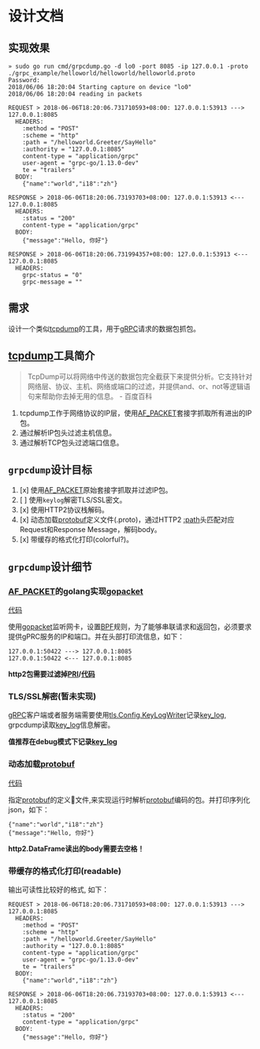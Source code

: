 # 设计文档

## 实现效果

```
» sudo go run cmd/grpcdump.go -d lo0 -port 8085 -ip 127.0.0.1 -proto ./grpc_example/helloworld/helloworld/helloworld.proto
Password:
2018/06/06 18:20:04 Starting capture on device "lo0"
2018/06/06 18:20:04 reading in packets

REQUEST > 2018-06-06T18:20:06.731710593+08:00: 127.0.0.1:53913 ---> 127.0.0.1:8085
  HEADERS:
    :method = "POST"
    :scheme = "http"
    :path = "/helloworld.Greeter/SayHello"
    :authority = "127.0.0.1:8085"
    content-type = "application/grpc"
    user-agent = "grpc-go/1.13.0-dev"
    te = "trailers"
  BODY:
    {"name":"world","i18":"zh"}

RESPONSE > 2018-06-06T18:20:06.73193703+08:00: 127.0.0.1:53913 <--- 127.0.0.1:8085
  HEADERS:
    :status = "200"
    content-type = "application/grpc"
  BODY:
    {"message":"Hello, 你好"}

RESPONSE > 2018-06-06T18:20:06.731994357+08:00: 127.0.0.1:53913 <--- 127.0.0.1:8085
  HEADERS:
    grpc-status = "0"
    grpc-message = ""
```

## 需求

设计一个类似[tcpdump][]的工具，用于[gRPC][]请求的数据包抓包。

## [tcpdump][]工具简介

> TcpDump可以将网络中传送的数据包完全截获下来提供分析。它支持针对网络层、协议、主机、网络或端口的过滤，并提供and、or、not等逻辑语句来帮助你去掉无用的信息。 - 百度百科

1. tcpdump工作于网络协议的IP层，使用[AF_PACKET][]套接字抓取所有进出的IP包。
2. 通过解析IP包头过滤主机信息。
3. 通过解析TCP包头过滤端口信息。

## `grpcdump`设计目标

1. [x] 使用[AF_PACKET][]原始套接字抓取并过滤IP包。
2. [ ] 使用`keylog`解密TLS/SSL密文。
3. [x] 使用HTTP2协议栈解码。
4. [x] 动态加载[protobuf][]定义文件(.proto)，通过HTTP2 [:path][]头匹配对应Request和Response Message，解码body。
5. [x] 带缓存的格式化打印(colorful?)。

## `grpcdump`设计细节

### [AF_PACKET][]的golang实现[gopacket][]

[代码](pcap.go)

使用[gopacket][]监听网卡，设置[BPF][]规则，为了能够串联请求和返回包，必须要求提供gPRC服务的IP和端口。并在头部打印流信息，如下：

```
127.0.0.1:50422 ---> 127.0.0.1:8085
127.0.0.1:50422 <--- 127.0.0.1:8085
```

**http2包需要过滤掉[PRI][]/[代码](skip.go)**

### TLS/SSL解密(暂未实现)

[gRPC][]客户端或者服务端需要使用[tls.Config.KeyLogWriter](tls.Config)记录[key_log][], grpcdump读取[key_log][]信息解密。

**值推荐在debug模式下记录[key_log][]**

### 动态加载[protobuf][]

[代码](protobuf.go)

指定[protobuf]()的定义文件,来实现运行时解析[protobuf]()编码的包。并打印序列化json，如下：

```
{"name":"world","i18":"zh"}
{"message":"Hello, 你好"}
```

**http2.DataFrame读出的body需要去空格！**
　
### 带缓存的格式化打印(readable)

输出可读性比较好的格式, 如下：

```
REQUEST > 2018-06-06T18:20:06.731710593+08:00: 127.0.0.1:53913 ---> 127.0.0.1:8085
  HEADERS:
    :method = "POST"
    :scheme = "http"
    :path = "/helloworld.Greeter/SayHello"
    :authority = "127.0.0.1:8085"
    content-type = "application/grpc"
    user-agent = "grpc-go/1.13.0-dev"
    te = "trailers"
  BODY:
    {"name":"world","i18":"zh"}

RESPONSE > 2018-06-06T18:20:06.73193703+08:00: 127.0.0.1:53913 <--- 127.0.0.1:8085
  HEADERS:
    :status = "200"
    content-type = "application/grpc"
  BODY:
    {"message":"Hello, 你好"}
```


[tcpdump]: http://www.tcpdump.org/
[gRPC]: https://grpc.io/
[AF_PACKET]: http://man7.org/linux/man-pages/man7/packet.7.html
[protobuf]: https://developers.google.com/protocol-buffers/
[gopacket]: https://github.com/google/gopacket
[:path]: https://tools.ietf.org/html/rfc3986#section-3.3
[BPF]: https://zh.wikipedia.org/wiki/BPF
[PRI]: https://http2.github.io/http2-spec/#rfc.section.11.6
[tls.Config]: https://godoc.org/crypto/tls#Config
[key_log]: https://developer.mozilla.org/en-US/docs/Mozilla/Projects/NSS/Key_Log_Format